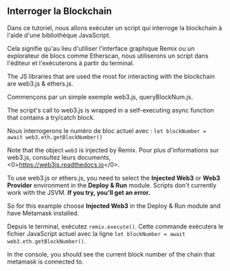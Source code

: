 ## Interroger la Blockchain

Dans ce tutoriel, nous allons exécuter un script qui interroge la blockchain à l'aide d'une bibliothèque JavaScript.

Cela signifie qu'au lieu d'utiliser l'interface graphique Remix ou un explorateur de blocs comme Etherscan, nous utiliserons un script dans l'éditeur et l'exécuterons à partir du terminal.

The JS libraries that are used the most for interacting with the blockchain are web3.js & ethers.js.

Commençons par un simple exemple web3.js, queryBlockNum.js.

The script's call to web3.js is wrapped in a self-executing async function that contains a try/catch block.

Nous interrogerons le numéro de bloc actuel avec :
`let blockNumber = await web3.eth.getBlockNumber()`

Note that the object `web3` is injected by Remix. Pour plus d'informations sur web3.js, consultez leurs documents, <0>https://web3js.readthedocs.io</0>.

To use web3.js or ethers.js, you need to select the **Injected Web3** or **Web3 Provider** environment in the **Deploy & Run** module.  Scripts don't currently work with the JSVM. **If you try, you'll get an error.**

So for this example choose **Injected Web3** in the Deploy & Run module and have Metamask installed.

Depuis le terminal, exécutez `remix.execute()`. Cette commande exécutera le fichier JavaScript actuel avec la ligne `let blockNumber = await web3.eth.getBlockNumber()`.

In the console, you should see the current block number of the chain that metamask is connected to.
